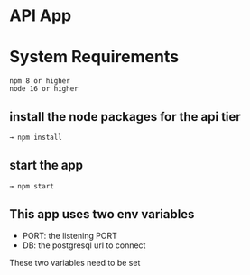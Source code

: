 # API App

# System Requirements

```
npm 8 or higher
node 16 or higher
```

## install the node packages for the api tier

```sh
→ npm install
```

## start the app

```sh
→ npm start
```

## This app uses two env variables

- PORT: the listening PORT
- DB: the postgresql url to connect

These two variables need to be set
